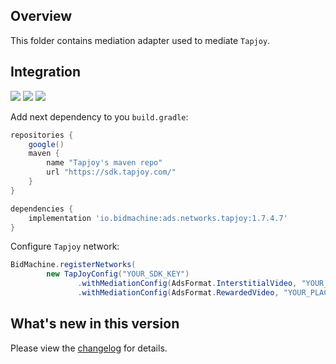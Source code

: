## Overview

This folder contains mediation adapter used to mediate `Tapjoy`.

## Integration

[<img src="https://img.shields.io/badge/Min%20SDK%20version-1.7.4-brightgreen">](https://github.com/bidmachine/BidMachine-Android-SDK)
[<img src="https://img.shields.io/badge/Network%20Adapter%20version-1.7.4.7-brightgreen">](https://artifactory.bidmachine.io/bidmachine/io/bidmachine/ads.networks.my_target/1.7.4.7/)
[<img src="https://img.shields.io/badge/Network%20version-12.8.1-blue">](https://dev.tapjoy.com/sdk-integration/android/)

Add next dependency to you `build.gradle`:

```groovy
repositories {
    google()
    maven {
        name "Tapjoy's maven repo"
        url "https://sdk.tapjoy.com/"
    }
}

dependencies {
    implementation 'io.bidmachine:ads.networks.tapjoy:1.7.4.7'
}
```

Configure `Tapjoy` network:

```java
BidMachine.registerNetworks(
        new TapJoyConfig("YOUR_SDK_KEY")
               .withMediationConfig(AdsFormat.InterstitialVideo, "YOUR_PLACEMENT_NAME")
               .withMediationConfig(AdsFormat.RewardedVideo, "YOUR_PLACEMENT_NAME"));
```

## What's new in this version

Please view the [changelog](CHANGELOG.md) for details.